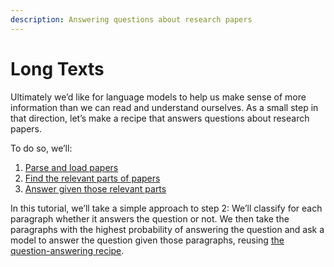 ```yaml
---
description: Answering questions about research papers
---
```


# Long Texts

Ultimately we’d like for language models to help us make sense of more information than we can read and understand ourselves. As a small step in that direction, let’s make a recipe that answers questions about research papers.

To do so, we’ll:

1. [Parse and load papers](loading-paper-text.md)
2. [Find the relevant parts of papers](finding-relevant-paragraphs.md)
3. [Answer given those relevant parts](answering-given-paragraphs.md)

In this tutorial, we’ll take a simple approach to step 2: We’ll classify for each paragraph whether it answers the question or not. We then take the paragraphs with the highest probability of answering the question and ask a model to answer the question given those paragraphs, reusing [the question-answering recipe](./#answering-the-question-given-the-top-paragraphs-with-subrecipes).

